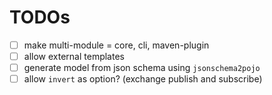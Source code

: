 # TODOs
- [ ] make multi-module = core, cli, maven-plugin
- [ ] allow external templates
- [ ] generate model from json schema using `jsonschema2pojo`
- [ ] allow `invert` as option? (exchange publish and subscribe)